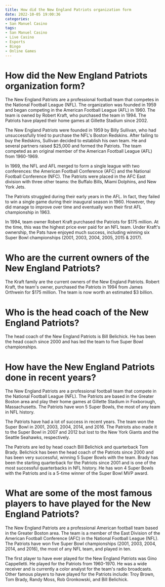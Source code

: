 ```yaml
---
title: How did the New England Patriots organization form
date: 2022-10-05 19:00:36
categories:
- San Manuel Casino
tags:
- San Manuel Casino
- Live Casino
- Esports
- Bingo
- Online Games
---
```



#  How did the New England Patriots organization form?

The New England Patriots are a professional football team that competes in the National Football League (NFL). The organization was founded in 1959 and began competing in the American Football League (AFL) in 1960. The team is owned by Robert Kraft, who purchased the team in 1994. The Patriots have played their home games at Gillette Stadium since 2002.

The New England Patriots were founded in 1959 by Billy Sullivan, who had unsuccessfully tried to purchase the NFL's Boston Redskins. After failing to buy the Redskins, Sullivan decided to establish his own team. He and several partners raised $25,000 and formed the Patriots. The team competed as an original member of the American Football League (AFL) from 1960-1969.

In 1969, the NFL and AFL merged to form a single league with two conferences: the American Football Conference (AFC) and the National Football Conference (NFC). The Patriots were placed in the AFC East division with three other teams: the Buffalo Bills, Miami Dolphins, and New York Jets.

The Patriots struggled during their early years in the AFL. In fact, they failed to win a single game during their inaugural season in 1960. However, they did manage to improve over time and eventually won their first AFL championship in 1963.

In 1994, team owner Robert Kraft purchased the Patriots for $175 million. At the time, this was the highest price ever paid for an NFL team. Under Kraft's ownership, the Pats have enjoyed much success, including winning six Super Bowl championships (2001, 2003, 2004, 2005, 2015 & 2017).

#  Who are the current owners of the New England Patriots?

The Kraft family are the current owners of the New England Patriots. Robert Kraft, the team's owner, purchased the Patriots in 1994 from James Orthwein for $175 million. The team is now worth an estimated $3 billion.

#  Who is the head coach of the New England Patriots?

The head coach of the New England Patriots is Bill Belichick. He has been the head coach since 2000 and has led the team to five Super Bowl championships.

#  How have the New England Patriots done in recent years?

The New England Patriots are a professional football team that compete in the National Football League (NFL). The Patriots are based in the Greater Boston area and play their home games at Gillette Stadium in Foxborough, Massachusetts. The Patriots have won 5 Super Bowls, the most of any team in NFL history.

The Patriots have had a lot of success in recent years. The team won the Super Bowl in 2001, 2003, 2004, 2014, and 2016. The Patriots also made it to the Super Bowl in 2007 and 2012 but lost to the New York Giants and the Seattle Seahawks, respectively.

The Patriots are led by head coach Bill Belichick and quarterback Tom Brady. Belichick has been the head coach of the Patriots since 2000 and has been very successful, winning 5 Super Bowls with the team. Brady has been the starting quarterback for the Patriots since 2001 and is one of the most successful quarterbacks in NFL history. He has won 4 Super Bowls with the Patriots and is a 5-time winner of the Super Bowl MVP award.

#  What are some of the most famous players to have played for the New England Patriots?

The New England Patriots are a professional American football team based in the Greater Boston area. The team is a member of the East Division of the American Football Conference (AFC) in the National Football League (NFL). The Patriots have won five Super Bowl championships (2001, 2003, 2004, 2014, and 2016), the most of any NFL team, and played in ten.

The first player to have ever played for the New England Patriots was Gino Cappelletti. He played for the Patriots from 1960-1970. He was a wide receiver and is currently a color analyst for the team's radio broadcasts. Other famous players to have played for the Patriots include: Troy Brown, Tom Brady, Randy Moss, Rob Gronkowski, and Bill Belichick.